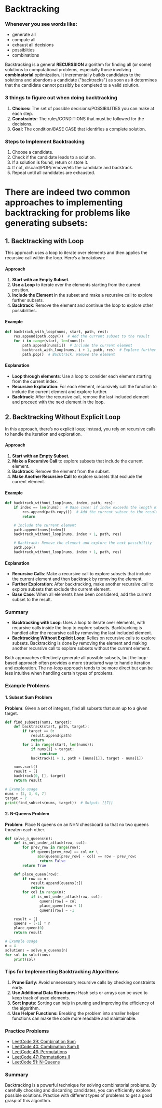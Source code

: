 # Backtracking

### Whenever you see words like:

- generate all
- compute all
- exhaust all decisions
- possiblities
- combinations

Backtracking is a general **RECURSSION** algorithm for finding all (or some) solutions to computational problems, especially those involving **combinatorial** optimization. It incrementally builds candidates to the solutions and abandons a candidate ("backtracks") as soon as it determines that the candidate cannot possibly be completed to a valid solution.

### 3 things to figure out when doing backtracking

1. **Choices:** The set of possible decisions/POSSIBILITIES you can make at each step.
2. **Constraints:** The rules/CONDITIONS that must be followed for the decisions.
3. **Goal:** The condition/BASE CASE that identifies a complete solution.

### Steps to Implement Backtracking

1. Choose a candidate.
2. Check if the candidate leads to a solution.
3. If a solution is found, return or store it.
4. If not, discard/POP/remove/etc the candidate and backtrack.
5. Repeat until all candidates are exhausted.
   <br>

# There are indeed two common approaches to implementing backtracking for problems like generating subsets:

## 1. **Backtracking with Loop**

This approach uses a loop to iterate over elements and then applies the recursive call within the loop. Here’s a breakdown:

#### **Approach**

1. **Start with an Empty Subset**.
2. **Use a Loop** to iterate over the elements starting from the current position.
3. **Include the Element** in the subset and make a recursive call to explore further subsets.
4. **Backtrack**: Remove the element and continue the loop to explore other possibilities.

#### **Example**

```python
def backtrack_with_loop(nums, start, path, res):
    res.append(path.copy())  # Add the current subset to the result
    for i in range(start, len(nums)):
        path.append(nums[i])  # Include the current element
        backtrack_with_loop(nums, i + 1, path, res)  # Explore further with the current element included
        path.pop()  # Backtrack: Remove the element
```

#### **Explanation**

- **Loop through elements**: Use a loop to consider each element starting from the current index.
- **Recursive Exploration**: For each element, recursively call the function to include the current element and explore further.
- **Backtrack**: After the recursive call, remove the last included element and proceed with the next element in the loop.

## 2. **Backtracking Without Explicit Loop**

In this approach, there’s no explicit loop; instead, you rely on recursive calls to handle the iteration and exploration.

#### **Approach**

1. **Start with an Empty Subset**.
2. **Make a Recursive Call** to explore subsets that include the current element.
3. **Backtrack**: Remove the element from the subset.
4. **Make Another Recursive Call** to explore subsets that exclude the current element.

#### **Example**

```python
def backtrack_without_loop(nums, index, path, res):
    if index == len(nums):  # Base case: if index exceeds the length of nums
        res.append(path.copy())  # Add the current subset to the result
        return

    # Include the current element
    path.append(nums[index])
    backtrack_without_loop(nums, index + 1, path, res)

    # Backtrack: Remove the element and explore the next possibility
    path.pop()
    backtrack_without_loop(nums, index + 1, path, res)
```

#### **Explanation**

- **Recursive Calls**: Make a recursive call to explore subsets that include the current element and then backtrack by removing the element.
- **Further Exploration**: After backtracking, make another recursive call to explore subsets that exclude the current element.
- **Base Case**: When all elements have been considered, add the current subset to the result.

### **Summary**

- **Backtracking with Loop**: Uses a loop to iterate over elements, with recursive calls inside the loop to explore subsets. Backtracking is handled after the recursive call by removing the last included element.
- **Backtracking Without Explicit Loop**: Relies on recursive calls to explore subsets. Backtracking is done by removing the element and making another recursive call to explore subsets without the current element.

Both approaches effectively generate all possible subsets, but the loop-based approach often provides a more structured way to handle iteration and exploration. The no-loop approach tends to be more direct but can be less intuitive when handling certain types of problems.

### Example Problems

#### 1. **Subset Sum Problem**

**Problem:** Given a set of integers, find all subsets that sum up to a given target.

```python
def find_subsets(nums, target):
    def backtrack(start, path, target):
        if target == 0:
            result.append(path)
            return
        for i in range(start, len(nums)):
            if nums[i] > target:
                continue
            backtrack(i + 1, path + [nums[i]], target - nums[i])

    nums.sort()
    result = []
    backtrack(0, [], target)
    return result

# Example usage
nums = [2, 3, 6, 7]
target = 7
print(find_subsets(nums, target))  # Output: [[7]]
```

#### 2. **N-Queens Problem**

**Problem:** Place N queens on an N×N chessboard so that no two queens threaten each other.

```python
def solve_n_queens(n):
    def is_not_under_attack(row, col):
        for prev_row in range(row):
            if queens[prev_row] == col or \
               abs(queens[prev_row] - col) == row - prev_row:
                return False
        return True

    def place_queen(row):
        if row == n:
            result.append(queens[:])
            return
        for col in range(n):
            if is_not_under_attack(row, col):
                queens[row] = col
                place_queen(row + 1)
                queens[row] = -1

    result = []
    queens = [-1] * n
    place_queen(0)
    return result

# Example usage
n = 4
solutions = solve_n_queens(n)
for sol in solutions:
    print(sol)
```

### Tips for Implementing Backtracking Algorithms

1. **Prune Early:** Avoid unnecessary recursive calls by checking constraints early.
2. **Use Additional Data Structures:** Hash sets or arrays can be used to keep track of used elements.
3. **Sort Inputs:** Sorting can help in pruning and improving the efficiency of the algorithm.
4. **Use Helper Functions:** Breaking the problem into smaller helper functions can make the code more readable and maintainable.

### Practice Problems

- [LeetCode 39: Combination Sum](https://leetcode.com/problems/combination-sum/)
- [LeetCode 40: Combination Sum II](https://leetcode.com/problems/combination-sum-ii/)
- [LeetCode 46: Permutations](https://leetcode.com/problems/permutations/)
- [LeetCode 47: Permutations II](https://leetcode.com/problems/permutations-ii/)
- [LeetCode 51: N-Queens](https://leetcode.com/problems/n-queens/)

### Summary

Backtracking is a powerful technique for solving combinatorial problems. By carefully choosing and discarding candidates, you can efficiently explore possible solutions. Practice with different types of problems to get a good grasp of this algorithm.
